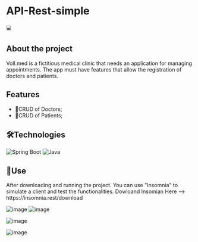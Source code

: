 # API-Rest-simple

💻 <h2>About the project</h2>
Voll.med is a fictitious medical clinic that needs an application for managing appointments. The app must have features that allow the registration of doctors and patients.

<h2>Features</h2>

- 📝CRUD of Doctors;
- 📝CRUD of Patients;

<h2>🛠️Technologies</h2>

![Spring Boot](https://img.shields.io/badge/spring-%236DB33F.svg?style=for-the-badge&logo=spring&logoColor=white)  ![Java](https://img.shields.io/badge/java-%23ED8B00.svg?style=for-the-badge&logo=java&logoColor=white)

<h2>🚀Use</h2>
After downloading and running the project. You can use "Insomnia" to simulate a client and test the functionalities.
Dowloand Insomian Here --> https://insomnia.rest/download

![image](https://github.com/luis200hr/API-Rest-simple/assets/120597722/874f7f31-684b-4354-aea9-10bc2149cb9e)                                                   ![image](https://github.com/luis200hr/API-Rest-simple/assets/120597722/c5d881e7-dd9d-4f47-ad62-4c212417f649)


![image](https://github.com/luis200hr/API-Rest-simple/assets/120597722/afbd9b03-c313-4c7d-bf2c-bf6dc0cb2364)

![image](https://github.com/luis200hr/API-Rest-simple/assets/120597722/b53169d7-893c-4615-a2a2-0c84bc62999c)
